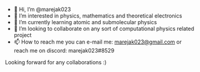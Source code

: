 - 👋 Hi, I’m @marejak023
- 👀 I’m interested in physics, mathematics and theoretical electronics
- 🌱 I’m currently learning atomic and submolecular physics
- 💞️ I’m looking to collaborate on any sort of computational physics related project
- 📫 How to reach me you can e-mail me: marejak023@gmail.com or reach me on discord: marejak023#8529

Looking forward for any collaborations :)

<!---
marejak023/marejak023 is a ✨ special ✨ repository because its `README.md` (this file) appears on your GitHub profile.
You can click the Preview link to take a look at your changes.
--->
